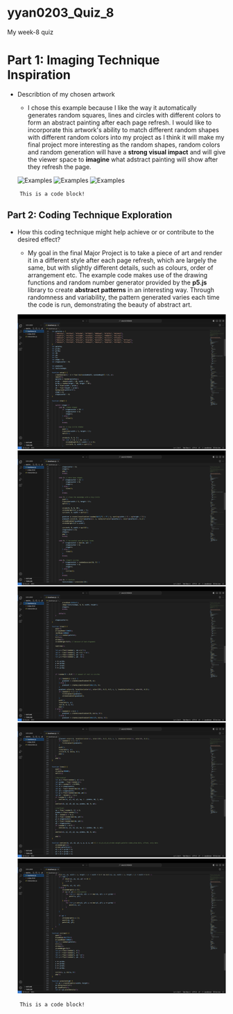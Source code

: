 # yyan0203_Quiz_8
My week-8 quiz



# Part 1: Imaging Technique Inspiration
- Describtion of my chosen artwork
    - I chose this example because I like the way it automatically generates random squares, lines and circles with different colors to form an abstract painting after each page refresh. I would like to incorporate this artwork's ability to match different random shapes with different random colors into my project as I think it will make my final project more interesting as the random shapes, random colors and random generation will have a **strong visual impact** and will give the viewer space to **imagine** what adstract painting will show after they refresh the page.

    ![Examples](assets/Example%201.jpg) 
    ![Examples](assets/Example%202.jpg)
    ![Examples](assets/Example%203.jpg)
```
    This is a code block!

```



## Part 2: Coding Technique Exploration
- How this coding technique might help achieve or or contribute to the desired effect?
    - My goal in the final Major Project is to take a piece of art and render it in a different style after each page refresh, which are largely the same, but with slightly different details, such as colours, order of arrangement etc. The example code makes use of the drawing functions and random number generator provided by the **p5.js** library to create **abstract patterns** in an interesting way. Through randomness and variability, the pattern generated varies each time the code is run, demonstrating the beauty of abstract art.
  
    ![Code](assets/Code%20Screenshot%201.jpg)
    ![Code](assets/Code%20Screenshot%202.jpg)
    ![Code](assets/Code%20Screenshot%203.jpg)
    ![Code](assets/Code%20Screenshot%204.jpg)
    ![Code](assets/Code%20Screenshot%205.jpg)
```
    This is a code block!
  
```